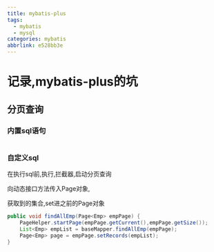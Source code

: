 ```yaml
---
title: mybatis-plus
tags:
  - mybatis
  - mysql
categories: mybatis
abbrlink: e528bb3e
---
```

# 记录,mybatis-plus的坑

## 分页查询

### 内置sql语句



~~~

~~~



### 自定义sql

在执行sql前,执行,拦截器,启动分页查询
<!-- more -->
向动态接口方法传入Page对象,

获取到的集合,set进之前的Page对象

~~~java
public void findAllEmp(Page<Emp> empPage) {
    PageHelper.startPage(empPage.getCurrent(),empPage.getSize());
    List<Emp> empList = baseMapper.findAllEmp(empPage);
    Page<Emp> page = empPage.setRecords(empList);
}
~~~

<!---此坑,很深-->


